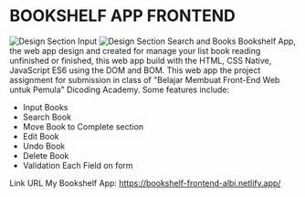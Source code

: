 # BOOKSHELF APP FRONTEND
![Design Section Input](https://github.com/albimdkr/bookshelf-app-frontend/blob/master/assets/img/ss-1.png)
![Design Section Search and Books](https://github.com/albimdkr/bookshelf-app-frontend/blob/master/assets/img/ss-2.png)
Bookshelf App, the web app design and created for manage your list book reading unfinished or finished, this web app build with the HTML, CSS Native, JavaScript ES6 using the DOM and BOM. This web app the project assignment for submission in class of "Belajar Membuat Front-End Web untuk Pemula" Dicoding Academy.
Some features include:
- Input Books
- Search Book
- Move Book to Complete section
- Edit Book
- Undo Book
- Delete Book
- Validation Each Field on form

Link URL My Bookshelf App:  https://bookshelf-frontend-albi.netlify.app/
